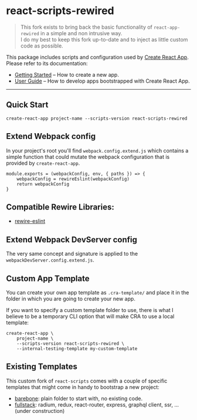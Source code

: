 # react-scripts-rewired

> This fork exists to bring back the basic functionality of `react-app-rewired` in
> a simple and non intrusive way.  
> I do my best to keep this fork up-to-date and to inject as little custom code as
> possible.

This package includes scripts and configuration used by [Create React App](https://github.com/facebook/create-react-app).<br>
Please refer to its documentation:

- [Getting Started](https://github.com/facebook/create-react-app/blob/master/README.md#getting-started) – How to create a new app.
- [User Guide](https://github.com/facebook/create-react-app/blob/master/packages/react-scripts/template/README.md) – How to develop apps bootstrapped with Create React App.

---

## Quick Start

    create-react-app project-name --scripts-version react-scripts-rewired

## Extend Webpack config

In your project's root you'll find `webpack.config.extend.js` which contains a simple
function that could mutate the webpack configuration that is provided by `create-react-app`.

    module.exports = (webpackConfig, env, { paths }) => {
        webpackConfig = rewireEslint(webpackConfig)
        return webpackConfig
    }

## Compatible Rewire Libraries:

- [rewire-eslint](./lib/rewire-eslint)

## Extend Webpack DevServer config

The very same concept and signature is applied to the `webpackDevServer.config.extend.js`.

## Custom App Template

You can create your own app template as `.cra-template/` and place it in the
folder in which you are going to create your new app.

If you want to specify a custom template folder to use, there is what I believe
to be a temporary CLI option that will make CRA to use a local template:

    create-react-app \
        project-name \
        --scripts-version react-scripts-rewired \
        --internal-testing-template my-custom-template

## Existing Templates

This custom fork of `react-scripts` comes with a couple of specific templates
that might come in handy to bootstrap a new project:

- [barebone](./lib/template-barebone): plain folder to start with, no existing code.
- [fullstack](./lib/template-fullstack): radium, redux, react-router, express, graphql client, ssr, ... (under construction)


